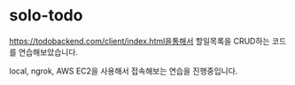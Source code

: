 # solo-todo

https://todobackend.com/client/index.html을통해서 할일목록을 CRUD하는 코드를 연습해보았습니다.

local, ngrok, AWS EC2을 사용해서 접속해보는 연습을 진행중입니다.

